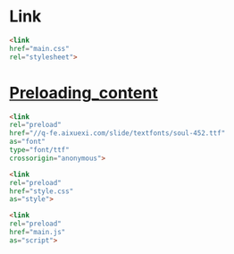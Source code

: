 # Link

```html
<link
href="main.css"
rel="stylesheet">
```

# [Preloading_content](https://developer.mozilla.org/en-US/docs/Web/HTML/Preloading_content)

```html
<link
rel="preload"
href="//q-fe.aixuexi.com/slide/textfonts/soul-452.ttf"
as="font"
type="font/ttf"
crossorigin="anonymous">

<link
rel="preload"
href="style.css"
as="style">

<link
rel="preload"
href="main.js"
as="script">
```
